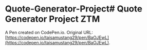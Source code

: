 # Quote-Generator-Project# Quote Generator Project ZTM

A Pen created on CodePen.io. Original URL: [https://codepen.io/taisamustang29/pen/BaOJEwL](https://codepen.io/taisamustang29/pen/BaOJEwL).

